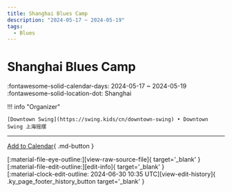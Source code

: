 ```yaml
---
title: Shanghai Blues Camp
description: "2024-05-17 ~ 2024-05-19"
tags:
  - Blues
---
```


# Shanghai Blues Camp 

:fontawesome-solid-calendar-days: 2024-05-17 ~ 2024-05-19  
:fontawesome-solid-location-dot: Shanghai  

!!! info "Organizer"

    [Downtown Swing](https://swing.kids/cn/downtown-swing) • Downtown Swing 上海摇摆  

---

[Add to Calendar](https://swing.news/ics/en/2024/cn/shanghai-blues-camp-2024.ics){ .md-button }

<div class="ky_page_footer" markdown>
<div class="ky_page_footer_trailing" markdown="span">
[:material-file-eye-outline:][view-raw-source-file]{ target='_blank' }
[:material-file-edit-outline:][edit-info]{ target='_blank' }
</div>
<div class="ky_page_footer_leading" markdown="span">
[:material-clock-edit-outline: 2024-06-30 10:35 UTC][view-edit-history]{ .ky_page_footer_history_button target='_blank' }
</div>
</div>

[view-raw-source-file]: https://github.com/swingdance/events/blob/main/2024/cn/shanghai-blues-camp-2024.json "View Raw Source File"
[edit-info]: https://github.com/swingdance/events/issues/new?assignees=&labels=update+event&projects=&template=03-update_entity.yml&title=%5B2024%2Fcn%5D%20Shanghai%20Blues%20Camp&region=cn&year=2024&id=shanghai-blues-camp-2024&name=Shanghai%20Blues%20Camp&org_id=downtown-swing "Edit Info"

[view-edit-history]: https://github.com/swingdance/events/commits/main/2024/cn/shanghai-blues-camp-2024.json "View Edit History"
